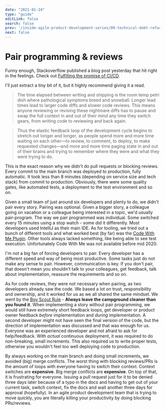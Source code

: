 ```yaml
---
date: "2021-01-24"
type: "guide"
editLink: false
search: false
prev: '/inside-agile-product-development-series/09-technical-debt-refactoring/'
next: false
---
```


# Pair programming & reviews

Funny enough, Stackoverflow published a blog post yesterday that hit right in the feelings.
Check out [Fulfilling the promise of CI/CD](https://stackoverflow.blog/2021/01/19/fulfilling-the-promise-of-ci-cd/).

I'll just extract a tiny bit of it, but it highly recommend giving it a read.

> The time elapsed between writing and shipping is the room temp petri dish where pathological symptoms breed and snowball.
> Longer lead times lead to larger code diffs and slower code reviews.
> This means anyone reviewing or revising these nightmare diffs has to pause and swap the full context in and out of their mind any time they switch gears, from writing code to reviewing and back again. 

> Thus the elastic feedback loop of the development cycle begins to stretch out longer and longer, as people spend more and more time waiting on each other—to review, to comment, to deploy, to make requested changes—and more and more time paging state in and out of their brains and trying to remember where they were and what they were trying to do.

This is the exact reason why we didn't do pull requests or blocking reviews.
Every commit to the main branch was deployed to production, fully automatic.
It took less than 8 minutes (depending on service size and tech stack) from commit to production.
Obviously, there were some quality gates, like automated tests, a deployment to the test environment and so on.

Given a small team of just around six developers and plenty to do, we didn't pair every story.
Pairing was optional.
Given a bigger story, a colleague going on vacation or a colleague being interested in a topic, we'd usually pair-program.
The way we pair programmed was individual.
Some switched every 15 minutes using a stop watch - some did it differently.
Most developers used IntelliJ as their main IDE. 
As for tooling, we tried out a bunch of different tools and what worked best (by far) was the [Code With Me Plugin](https://www.jetbrains.com/help/idea/code-with-me.html).
Other tools always lacked something, like being able to see test execution.
Unfortunately Code With Me was not available before mid 2020.

I'm not a big fan of forcing developers to pair.
Every developer has a different speed and way of being most productive.
Some tasks just do not make any sense to pair.
However, communication is key.
If you don't pair, that doesn't mean you shouldn't talk to your colleagues, get feedback, talk about implementation, reassure the requirements and so on.

As for code reviews, they were not necessary when pairing, as two developers already saw the code.
We based a lot on trust, responsibility and ownership, and it worked for us as we all shared the same mindset.
We went by the [Boy Scout Rule](https://www.oreilly.com/library/view/97-things-every/9780596809515/ch08.html) - **Always leave the campground cleaner than you found it**.
When implementing a story without pair programming, we would still have extremely short feedback loops, get developer or product owner feedback *before* implementation and *during* implementation.
A second developer might not have seen the final version of the code, but the direction of implementation was discussed and that was enough for us.
Everyone was an experienced developer and not afraid to ask for help/feedback.
With *actual* continuous deployment, it was required to do non-breaking, small increments.
This also required us to write proper tests, otherwise you wouldn't feel too well deploying code to production.

By always working on the main branch and doing small increments, we avoided (big) merge conflicts.
The worst thing with blocking reviews/PRs is the amount of loops with everyone having to switch their context.
Context switches are **expensive**.
Big merge conflicts are **expensive**.
On top of that, it is frustrating for everyone.
Issuing a pull request just for it to be denied three days later because of a typo in the docs and having to get out of your current task, switch context, fix the docs and wait another three days for approval (hopefully).
In an agile product development team that is trying to move quickly, you are literally killing your productivity by doing blocking PRs/reviews.